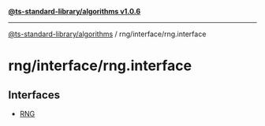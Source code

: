 [**@ts-standard-library/algorithms v1.0.6**](../../../README.md)

***

[@ts-standard-library/algorithms](../../../modules.md) / rng/interface/rng.interface

# rng/interface/rng.interface

## Interfaces

- [RNG](interfaces/RNG.md)
